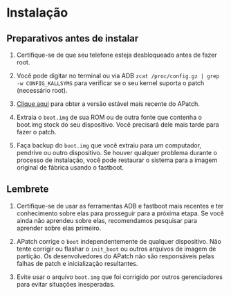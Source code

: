# Instalação

## Preparativos antes de instalar

1. Certifique-se de que seu telefone esteja desbloqueado antes de fazer root.

2. Você pode digitar no terminal ou via ADB `zcat /proc/config.gz | grep -w CONFIG_KALLSYMS` para verificar se o seu kernel suporta o patch (necessário root).

3. [Clique aqui](https://github.com/bmax121/APatch/releases) para obter a versão estável mais recente do APatch.

4. Extraia o `boot.img` de sua ROM ou de outra fonte que contenha o boot.img stock do seu dispositivo. Você precisará dele mais tarde para fazer o patch.

5. Faça backup do `boot.img` que você extraiu para um computador, pendrive ou outro dispositivo. Se houver qualquer problema durante o processo de instalação, você pode restaurar o sistema para a imagem original de fábrica usando o fastboot.

## Lembrete

1. Certifique-se de usar as ferramentas ADB e fastboot mais recentes e ter conhecimento sobre elas para prosseguir para a próxima etapa. Se você ainda não aprendeu sobre elas, recomendamos pesquisar para aprender sobre elas primeiro.

2. APatch corrige o `boot` independentemente de qualquer dispositivo. Não tente corrigir ou flashar o `init_boot` ou outros arquivos de imagem de partição. Os desenvolvedores do APatch não são responsáveis ​​pelas falhas de patch e inicialização resultantes.

3. Evite usar o arquivo `boot.img` que foi corrigido por outros gerenciadores para evitar situações inesperadas.
